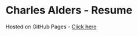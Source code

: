 # Charles Alders - Resume

Hosted on GitHub Pages - <a href="resume.charliealders.com" target="_blank">Click here</a>
